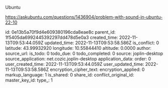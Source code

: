 Ubuntu

https://askubuntu.com/questions/1436904/problem-with-sound-in-ubuntu-22-10

id: 0e13b5a70f9d4e609380196cda8eae8c
parent_id: 1f5405da6992445392297dd478d5e0a3
created_time: 2022-11-13T09:53:44.059Z
updated_time: 2022-11-13T09:53:58.586Z
is_conflict: 0
latitude: 43.99932920
longitude: 10.55844410
altitude: 0.0000
author: 
source_url: 
is_todo: 0
todo_due: 0
todo_completed: 0
source: joplin-desktop
source_application: net.cozic.joplin-desktop
application_data: 
order: 0
user_created_time: 2022-11-13T09:53:44.059Z
user_updated_time: 2022-11-13T09:53:58.586Z
encryption_cipher_text: 
encryption_applied: 0
markup_language: 1
is_shared: 0
share_id: 
conflict_original_id: 
master_key_id: 
type_: 1